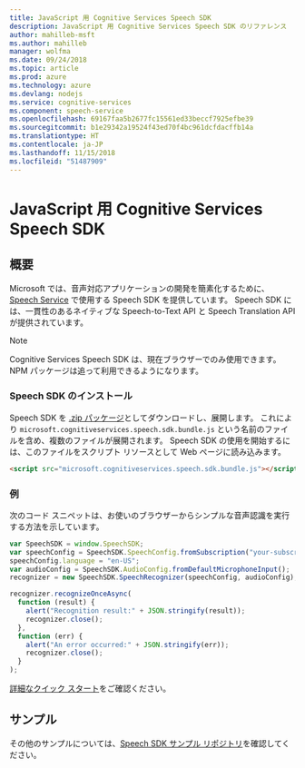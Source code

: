 ```yaml
---
title: JavaScript 用 Cognitive Services Speech SDK
description: JavaScript 用 Cognitive Services Speech SDK のリファレンス
author: mahilleb-msft
ms.author: mahilleb
manager: wolfma
ms.date: 09/24/2018
ms.topic: article
ms.prod: azure
ms.technology: azure
ms.devlang: nodejs
ms.service: cognitive-services
ms.component: speech-service
ms.openlocfilehash: 69167faa5b2677fc15561ed33beccf7925efbe39
ms.sourcegitcommit: b1e29342a19524f43ed70f4bc961dcfdacffb14a
ms.translationtype: HT
ms.contentlocale: ja-JP
ms.lasthandoff: 11/15/2018
ms.locfileid: "51487909"
---
```

# <a name="cognitive-services-speech-sdk-for-javascript"></a>JavaScript 用 Cognitive Services Speech SDK

## <a name="overview"></a>概要

Microsoft では、音声対応アプリケーションの開発を簡素化するために、[Speech Service](https://aka.ms/csspeech) で使用する Speech SDK を提供しています。
Speech SDK には、一貫性のあるネイティブな Speech-to-Text API と Speech Translation API が提供されています。

> [!NOTE]
> Cognitive Services Speech SDK は、現在ブラウザーでのみ使用できます。
> NPM パッケージは追って利用できるようになります。

### <a name="install-the-speech-sdk"></a>Speech SDK のインストール

Speech SDK を [.zip パッケージ](https://aka.ms/csspeech/jsbrowserpackage)としてダウンロードし、展開します。
これにより `microsoft.cognitiveservices.speech.sdk.bundle.js` という名前のファイルを含め、複数のファイルが展開されます。
Speech SDK の使用を開始するには、このファイルをスクリプト リソースとして Web ページに読み込みます。

```html
<script src="microsoft.cognitiveservices.speech.sdk.bundle.js"></script>
```

### <a name="example"></a>例 

次のコード スニペットは、お使いのブラウザーからシンプルな音声認識を実行する方法を示しています。

```javascript 
var SpeechSDK = window.SpeechSDK;
var speechConfig = SpeechSDK.SpeechConfig.fromSubscription("your-subscription-key", "your-service-region");
speechConfig.language = "en-US";
var audioConfig = SpeechSDK.AudioConfig.fromDefaultMicrophoneInput();
recognizer = new SpeechSDK.SpeechRecognizer(speechConfig, audioConfig);

recognizer.recognizeOnceAsync(
  function (result) {
    alert("Recognition result:" + JSON.stringify(result));
    recognizer.close();
  },
  function (err) {
    alert("An error occurred:" + JSON.stringify(err));
    recognizer.close();
  }
);
``` 

[詳細なクイック スタート](/azure/cognitive-services/speech-service/quickstart-js-browser)をご確認ください。

## <a name="samples"></a>サンプル

その他のサンプルについては、[Speech SDK サンプル リポジトリ](https://aka.ms/csspeech/samples)を確認してください。
